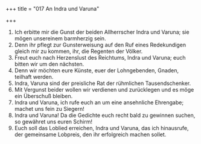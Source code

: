 +++
title = "017 An Indra und Varuna"

+++


1.	Ich erbitte mir die Gunst der beiden Allherrscher Indra und Varuna; sie mögen unsereinem barmherzig sein.
2.	Denn ihr pflegt zur Gunsterweisung auf den Ruf eines Redekundigen gleich mir zu kommen, ihr, die Regenten der Völker.
3.	Freut euch nach Herzenslust des Reichtums, Indra und Varuna; euch bitten wir um den nächsten.
4.	Denn wir möchten eure Künste, euer der Lohngebenden, Gnaden, teilhaft werden.
5.	Indra, Varuna sind der preisliche Rat der rühmlichen Tausendschenker.
6.	Mit Vergunst beider wollen wir verdienen und zurücklegen und es möge ein Überschuß bleiben.
7.	Indra und Varuna, ich rufe euch an um eine ansehnliche Ehrengabe; machet uns fein zu Siegern!
8.	Indra und Varuna! Da die Gedichte euch recht bald zu gewinnen suchen, so gewähret uns euren Schirm!
9.	Euch soll das Loblied erreichen, Indra und Varuna, das ich hinausrufe, der gemeinsame Lobpreis, den ihr erfolgreich machen sollet.


